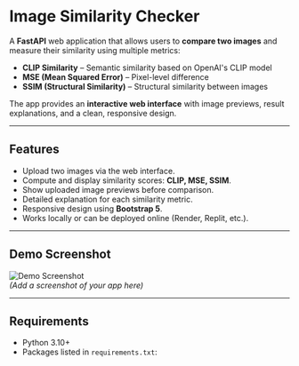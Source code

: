 # Image Similarity Checker

A **FastAPI** web application that allows users to **compare two images** and measure their similarity using multiple metrics:

- **CLIP Similarity** – Semantic similarity based on OpenAI's CLIP model  
- **MSE (Mean Squared Error)** – Pixel-level difference  
- **SSIM (Structural Similarity)** – Structural similarity between images  

The app provides an **interactive web interface** with image previews, result explanations, and a clean, responsive design.

---

## **Features**

- Upload two images via the web interface.  
- Compute and display similarity scores: **CLIP, MSE, SSIM**.  
- Show uploaded image previews before comparison.  
- Detailed explanation for each similarity metric.  
- Responsive design using **Bootstrap 5**.  
- Works locally or can be deployed online (Render, Replit, etc.).  

---

## **Demo Screenshot**

![Demo Screenshot](demo_screenshot.png)  
*(Add a screenshot of your app here)*

---

## **Requirements**

- Python 3.10+  
- Packages listed in `requirements.txt`:

